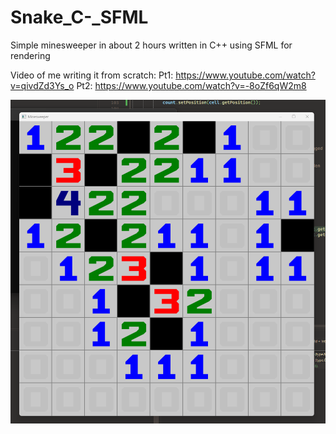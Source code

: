 # Snake_C-_SFML
Simple minesweeper in about 2 hours written in C++ using SFML for rendering

Video of me writing it from scratch: 
Pt1: https://www.youtube.com/watch?v=qivdZd3Ys_o
Pt2: https://www.youtube.com/watch?v=-8oZf6qW2m8

![Screenshot of the game running!](images/minesweeper.png)

